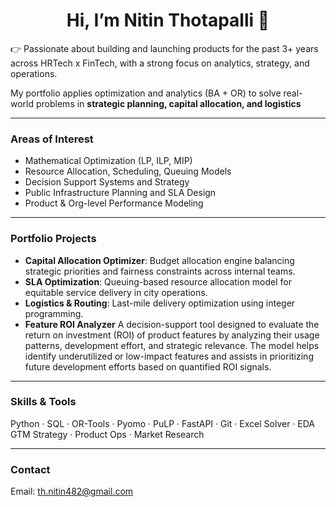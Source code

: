 <h1 align="center">Hi, I’m Nitin Thotapalli 👋</h1>

👉 Passionate about building and launching products for the past 3+ years across HRTech x FinTech, with a strong focus on analytics, strategy, and operations. 

My portfolio applies optimization and analytics (BA + OR) to solve real-world problems in **strategic planning, capital allocation, and logistics**


---

### Areas of Interest
- Mathematical Optimization (LP, ILP, MIP)
- Resource Allocation, Scheduling, Queuing Models
- Decision Support Systems and Strategy
- Public Infrastructure Planning and SLA Design
- Product & Org-level Performance Modeling

---

### Portfolio Projects
- **Capital Allocation Optimizer**: Budget allocation engine balancing strategic priorities and fairness constraints across internal teams.
- **SLA Optimization**: Queuing-based resource allocation model for equitable service delivery in city operations.
- **Logistics & Routing**: Last-mile delivery optimization using integer programming.
- **Feature ROI Analyzer**
  A decision-support tool designed to evaluate the return on investment (ROI) of product features by analyzing their usage patterns, development effort, and strategic relevance. The model helps identify underutilized or low-impact features and assists in prioritizing future development efforts based on quantified ROI signals.
---

### Skills & Tools
Python · SQL · OR-Tools · Pyomo · PuLP · FastAPI · Git · Excel Solver · EDA  
GTM Strategy · Product Ops · Market Research

---

### Contact
Email: th.nitin482@gmail.com

